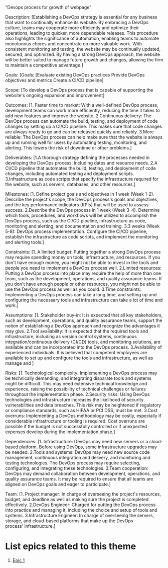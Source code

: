 "Devops process for growth of webpage"

Description: [Establishing a DevOps strategy is essential for any business that want to continually enhance its website. By embracing a DevOps culture, teams may cooperate more efficiently and optimize their operations, leading to quicker, more dependable releases. This procedure also highlights the significance of automation, enabling teams to automate monotonous chores and concentrate on more valuable work. With consistent monitoring and testing, the website may be continually updated, secured, and optimized. By having a strong DevOps approach, the website will be better suited to manage future growth and changes, allowing the firm to maintain a competitive advantage.]

Goals: [Goals: [Evaluate existing DevOps practices
Provide DevOps objectives and metrics
Create a CI/CD pipeline]

Scope: [To develop a DevOps process that is capable of supporting the website's ongoing expansion and improvement]

Outcomes: [1. Faster time to market: With a well-defined DevOps process, development teams can work more efficiently, reducing the time it takes to add new features and improve the website.
2.Continuous delivery: The DevOps process can automate the build, testing, and deployment of code changes by setting up a CI/CD pipeline. This makes sure that code changes are always ready to go and can be released quickly and reliably.
3.More reliable: The DevOps process can help make sure that the website is always up and running well for users by automating testing, monitoring, and alerting. This lowers the risk of downtime or other problems.]

Deliverables: [1.A thorough strategy defining the processes needed in developing the DevOps process, including dates and resource needs.
2.A CI/CD pipeline that automates the build, testing, and deployment of code changes, including automated testing and deployment scripts.
3.Infrastructure as code scripts that specify the infrastructure required for the website, such as servers, databases, and other resources.]

Milestones: [1. Define project goals and objectives in 1 week (Week 1-2). Describe the project's scope, the DevOps process's goals and objectives, and the key performance indicators (KPIs) that will be used to assess success.
2.Describe the DevOps process in 1 week (Week 3-4). Determine which tools, procedures, and workflows will be utilized to accomplish the DevOps process, such as the CI/CD pipeline, infrastructure as code, monitoring and alerting, and documentation and training.
3.3 weeks (Week 5-8): DevOps process implementation. Configure the CI/CD pipeline, establish the infrastructure as code scripts, and implement the monitoring and alerting tools.]

Constraints: [1. A limited budget: Putting together a strong DevOps process may require spending money on tools, infrastructure, and resources. If you don't have enough money, you might not be able to invest in the tools and people you need to implement a DevOps process well.
2.Limited resources: Putting a DevOps process into place may require the help of more than one team, such as the development, operations, and quality assurance teams. If you don't have enough people or other resources, you might not be able to use the DevOps process as well as you could.
3.Time constraints: Implementing a DevOps process can take a long time, and setting up and configuring the necessary tools and infrastructure can take a lot of time and work.]

Assumptions: [1. Stakeholder buy-in: It is expected that all key stakeholders, such as development, operations, and quality assurance teams, support the notion of establishing a DevOps approach and recognize the advantages it may give.
2.Tool availability: It is expected that the required tools and infrastructure, including as version control systems, continuous integration/continuous delivery (CI/CD) tools, and monitoring solutions, are available and can be incorporated into the DevOps process. 
3.Availability of experienced individuals: It is believed that competent employees are available to set up and configure the tools and infrastructure, as well as manage and ]

Risks: [1. Technological complexity: Implementing a DevOps process may be technically demanding, and integrating disparate tools and systems might be difficult. This may need extensive technical knowledge and experience, raising the possibility of technical challenges or failures throughout the implementation phase.
2.Security risks: Using DevOps technologies and infrastructure increases the likelihood of security vulnerabilities and data breaches. This risk may be heightened if regulatory or compliance standards, such as HIPAA or PCI DSS, must be met.
3.Cost overruns: Implementing a DevOps methodology may be costly, especially if considerable infrastructure or tooling is required. Cost overruns are possible if the budget is not successfully controlled or if unexpected expenses develop during the implementation phase.]

Dependencies: [1. Infrastructure: DevOps may need new servers or a cloud-based platform. Before using DevOps, some infrastructure upgrades may be needed.
2.Tools and systems: DevOps may need new source code management, continuous integration and delivery, and monitoring and testing technologies. The DevOps process may require selecting, configuring, and integrating these technologies.
3.Team cooperation: DevOps may demand collaboration between development, operations, and quality assurance teams. It may be required to ensure that all teams are aligned on DevOps goals and eager to participate.]

Team: [1. Project manager: In charge of overseeing the project's resources, budget, and deadline as well as making sure the project is completed effectively.
2.DevOps Engineer: Charged for putting the DevOps process into practice and managing it, including the choice and setup of tools and systems.
3.Infrastructure Engineer: In charge of overseeing the servers, storage, and cloud-based platforms that make up the DevOps process' infrastructure.]

# List epics related to this theme
1. [Epic 1](documentation/templates/theme/initiatives/epics/epic_template.md)